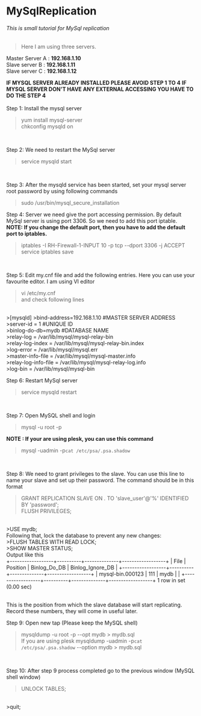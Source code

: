 # MySqlReplication

###### This is small tutorial for MySql replication

>Here I am using three servers.

Master Server A : **192.168.1.10** <br>
Slave server B  : **192.168.1.11** <br>
Slave server C  : **192.168.1.12** <br>

**IF MYSQL SERVER ALREADY INSTALLED PLEASE AVOID STEP 1 TO 4**
**IF MYSQL SERVER DON'T HAVE ANY EXTERNAL ACCESSING YOU HAVE TO DO THE STEP 4**<br><br>
Step 1: Install the mysql server<br>
  >yum install mysql-server <br>
  >chkconfig mysqld on
<br>

Step 2: We need to restart the MySql server <br>
  >service mysqld start
<br>

Step 3: After the mysqld service has been started, set your mysql server root password by using following commands <br>
  >sudo /usr/bin/mysql_secure_installation

Step 4: Server we need give the port accessing permission. By default MySql server is using port 3306. So we need to add this port iptable.<br> 
**NOTE: If you change the default port, then you have to add the default port to iptables.**<br>
  >iptables -I RH-Firewall-1-INPUT 10 -p tcp --dport 3306 -j ACCEPT <br>
  >service iptables save 
  <br>

Step 5: Edit my.cnf file and add the following entries. Here you can use your favourite editor. I am using VI editor<br>
  >vi /etc/my.cnf <br>
  and check following lines
  <br>
  >[mysqld]
  >bind-address=192.168.1.10 #MASTER SERVER ADDRESS<br>
  >server-id = 1 #UNIQUE ID<br>
  >binlog-do-db=mydb #DATABASE NAME<br>
  >relay-log = /var/lib/mysql/mysql-relay-bin<br>
  >relay-log-index = /var/lib/mysql/mysql-relay-bin.index<br>
  >log-error = /var/lib/mysql/mysql.err<br>
  >master-info-file = /var/lib/mysql/mysql-master.info<br>
  >relay-log-info-file = /var/lib/mysql/mysql-relay-log.info<br>
  >log-bin = /var/lib/mysql/mysql-bin<br>
  
Step 6: Restart MySql server <br>
  >service mysqld restart
  <br>
  
Step 7: Open MySQL shell and login <br>
  >mysql -u root -p <br>

   **NOTE : If your are using plesk, you can use this command**<br>
   >mysql -uadmin -p`cat /etc/psa/.psa.shadow`
  
<br>

Step 8: We need to grant privileges to the slave. You can use this line to name your slave and set up their password. The command should be in this format <br>
>GRANT REPLICATION SLAVE ON *.* TO 'slave_user'@'%' IDENTIFIED BY 'password'; <br>
>FLUSH PRIVILEGES;
<br>
>USE mydb;
<br>Following that, lock the database to prevent any new changes:<br>
>FLUSH TABLES WITH READ LOCK;
<br>
>SHOW MASTER STATUS;
<br> Output like this 
<br>
+------------------+----------+--------------+------------------+
| File             | Position | Binlog_Do_DB | Binlog_Ignore_DB |
+------------------+----------+--------------+------------------+
| mysql-bin.000123 |      111 | mydb         |                  |
+------------------+----------+--------------+------------------+
1 row in set (0.00 sec)

<br>This is the position from which the slave database will start replicating. Record these numbers, they will come in useful later.

Step 9: Open new tap (Please keep the MySQL shell)
  >mysqldump -u root -p --opt mydb > mydb.sql
  <br> If you are using plesk 
  >mysqldump -uadmin -p`cat /etc/psa/.psa.shadow` --option mydb > mydb.sql

<br>

Step 10: After step 9 process completed go to the previous window (MySQL shell window)
<br>
>UNLOCK TABLES;
<br>
>quit;
